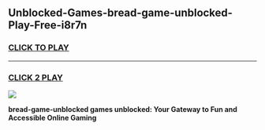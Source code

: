 
## Unblocked-Games-bread-game-unblocked-Play-Free-i8r7n
<h3>
<a href="https://premium76.site?title=bread-game-unblocked&ref=23A">CLICK TO PLAY</a></h3>
<hr>

<h3>
<a href="https://premium76.site?title=bread-game-unblocked&ref=23A">CLICK 2 PLAY</a>
  
</h3>

<a href="https://premium76.site?title=bread-game-unblocked&ref=23A"><img src="https://clearcache.store/games.png"></a>


**bread-game-unblocked games unblocked: Your Gateway to Fun and Accessible Online Gaming**
